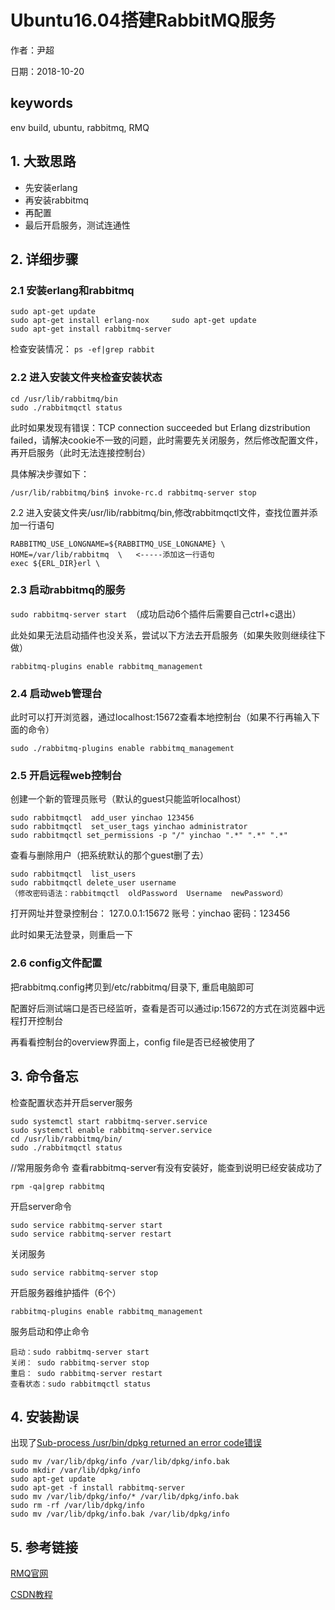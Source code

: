 # Ubuntu16.04搭建RabbitMQ服务

作者：尹超

日期：2018-10-20

## keywords

env build,  ubuntu, rabbitmq, RMQ

## 1. 大致思路

- 先安装erlang
- 再安装rabbitmq
- 再配置
- 最后开启服务，测试连通性

## 2. 详细步骤

### 2.1 安装erlang和rabbitmq

```
sudo apt-get update
sudo apt-get install erlang-nox     sudo apt-get update
sudo apt-get install rabbitmq-server
```

检查安装情况： `ps -ef|grep rabbit `

### 2.2 进入安装文件夹检查安装状态

```
cd /usr/lib/rabbitmq/bin
sudo ./rabbitmqctl status
```

此时如果发现有错误：TCP connection succeeded but Erlang dizstribution failed，请解决cookie不一致的问题，此时需要先关闭服务，然后修改配置文件，再开启服务（此时无法连接控制台）

具体解决步骤如下：

`/usr/lib/rabbitmq/bin$ invoke-rc.d rabbitmq-server stop`

2.2 进入安装文件夹/usr/lib/rabbitmq/bin,修改rabbitmqctl文件，查找位置并添加一行语句

```
RABBITMQ_USE_LONGNAME=${RABBITMQ_USE_LONGNAME} \
HOME=/var/lib/rabbitmq  \   <-----添加这一行语句
exec ${ERL_DIR}erl \
```

### 2.3 启动rabbitmq的服务

`sudo rabbitmq-server start `（成功启动6个插件后需要自己ctrl+c退出）

此处如果无法启动插件也没关系，尝试以下方法去开启服务（如果失败则继续往下做）

`rabbitmq-plugins enable rabbitmq_management `

### 2.4 启动web管理台

此时可以打开浏览器，通过localhost:15672查看本地控制台（如果不行再输入下面的命令）

`sudo ./rabbitmq-plugins enable rabbitmq_management `

### 2.5 开启远程web控制台

创建一个新的管理员账号（默认的guest只能监听localhost）

```
sudo rabbitmqctl  add_user yinchao 123456
sudo rabbitmqctl  set_user_tags yinchao administrator
sudo rabbitmqctl set_permissions -p "/" yinchao ".*" ".*" ".*"
```

查看与删除用户（把系统默认的那个guest删了去）

```
sudo rabbitmqctl  list_users
sudo rabbitmqctl delete_user username
（修改密码语法：rabbitmqctl  oldPassword  Username  newPassword）
```

打开网址并登录控制台： 127.0.0.1:15672    账号：yinchao       密码：123456 

此时如果无法登录，则重启一下

### 2.6 config文件配置

把rabbitmq.config拷贝到/etc/rabbitmq/目录下, 重启电脑即可

配置好后测试端口是否已经监听，查看是否可以通过ip:15672的方式在浏览器中远程打开控制台

再看看控制台的overview界面上，config file是否已经被使用了

## 3. 命令备忘

检查配置状态并开启server服务

```
sudo systemctl start rabbitmq-server.service
sudo systemctl enable rabbitmq-server.service
cd /usr/lib/rabbitmq/bin/
sudo ./rabbitmqctl status
```

//常用服务命令
查看rabbitmq-server有没有安装好，能查到说明已经安装成功了

`rpm -qa|grep rabbitmq`

开启server命令

```
sudo service rabbitmq-server start
sudo service rabbitmq-server restart
```

关闭服务

`sudo service rabbitmq-server stop`

开启服务器维护插件（6个）

`rabbitmq-plugins enable rabbitmq_management `

服务启动和停止命令

```
启动：sudo rabbitmq-server start
关闭： sudo rabbitmq-server stop
重启： sudo rabbitmq-server restart
查看状态：sudo rabbitmqctl status
```



## 4. 安装勘误

出现了[Sub-process /usr/bin/dpkg returned an error code错误](https://www.cnblogs.com/blfbuaa/p/7304921.html)

```
sudo mv /var/lib/dpkg/info /var/lib/dpkg/info.bak
sudo mkdir /var/lib/dpkg/info
sudo apt-get update
sudo apt-get -f install rabbitmq-server
sudo mv /var/lib/dpkg/info/* /var/lib/dpkg/info.bak
sudo rm -rf /var/lib/dpkg/info
sudo mv /var/lib/dpkg/info.bak /var/lib/dpkg/info
```

## 5. 参考链接

[RMQ官网](https://www.vultr.com/docs/how-to-install-rabbitmq-on-ubuntu-16-04-47)

[CSDN教程](https://blog.csdn.net/hui1788/article/details/79946619)

